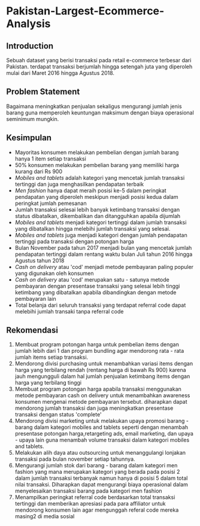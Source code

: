# Pakistan-Largest-Ecommerce-Analysis
## Introduction
Sebuah dataset yang berisi transaksi pada retail e-commerce terbesar dari Pakistan. terdapat transaksi berjumlah hingga setengah juta yang diperoleh mulai dari Maret 2016 hingga Agustus 2018. 
## Problem Statement
Bagaimana meningkatkan penjualan sekaligus mengurangi jumlah jenis barang guna memperoleh keuntungan maksimum dengan biaya operasional seminimum mungkin.

## Kesimpulan
* Mayoritas konsumen melakukan pembelian dengan jumlah barang hanya 1 item setiap transaksi
* 50% konsumen melakukan pembelian barang yang memiliki harga kurang dari Rs 900
* *Mobiles and tablets* adalah kategori yang mencetak jumlah transaksi tertinggi dan juga menghasilkan pendapatan terbaik
* *Men fashion* hanya dapat meraih posisi ke-5 dalam peringkat pendapatan yang diperoleh meskipun menjadi posisi kedua dalam peringkat jumlah pemesanan
* Jumlah transaksi selesai lebih banyak ketimbang transaksi dengan status dibatalkan, dikembalikan dan ditangguhkan apabila dijumlah
* *Mobiles and tablets* menjadi kategori tertinggi dalam jumlah transaksi yang dibatalkan hingga melebihi jumlah transaksi yang selesai.
* *Mobiles and tablets* juga menjadi kategori dengan jumlah pendapatan tertinggi pada transaksi dengan potongan harga
* Bulan November pada tahun 2017 menjadi bulan yang mencetak jumlah pendapatan tertinggi dalam rentang waktu bulan Juli tahun 2016 hingga Agustus tahun 2018
* *Cash on delivery* atau 'cod' menjadi metode pembayaran paling populer yang digunakan oleh konsumen
* *Cash on delivery* atau 'cod' merupakan satu - satunya metode pembayaran dengan presentase transaksi yang selesai lebih tinggi ketimbang yang dibatalkan apabila dibandingkan dengan metode pembayaran lain
* Total belanja dari seluruh transaksi yang terdapat referral code dapat melebihi jumlah transaki tanpa referral code

## Rekomendasi
1. Membuat program potongan harga untuk pembelian items dengan jumlah lebih dari 1 dan program bundling agar mendorong rata - rata jumlah items setiap transaksi.
2. Mendorong divisi purchasing untuk menambahkan variasi items dengan harga yang terbilang rendah (rentang harga di bawah Rs 900) karena jauh mengungguli dalam hal jumlah penjualan ketimbang items dengan harga yang terbilang tinggi
3. Membuat program potongan harga apabila transaksi menggunakan metode pembayaran cash on delivery untuk menambahkan awareness konsumen mengenai metode pembayaran tersebut. diharapkan dapat mendorong jumlah transaksi dan juga meningkatkan presentase transaksi dengan status 'complete'
4. Mendorong divisi marketing untuk melakukan upaya promosi barang - barang dalam kategori mobiles and tablets seperti dengan menambah presentase potongan harga,retargeting ads, email marketing, dan upaya - upaya lain guna menambah volume transaksi dalam kategori mobiles and tablets.
5. Melakukan alih daya atau outsourcing untuk menanggulangi lonjakan transaksi pada bulan november setiap tahunnya.
6. Mengurangi jumlah stok dari barang - barang dalam kategori men fashion yang mana merupakan kategori yang berada pada posisi 2 dalam jumlah transaksi terbanyak namun hanya di posisi 5 dalam total nilai transaksi. Diharapkan dapat mengurangi biaya operasional dalam menyelesaikan transaksi barang pada kategori men fashion
7. Menampilkan peringkat referral code berdasarkan total transaksi tertinggi dan memberikan apresiasi pada para affiliator untuk mendorong konsumen lain agar mengunggah referal code mereka masing2 di media sosial 
